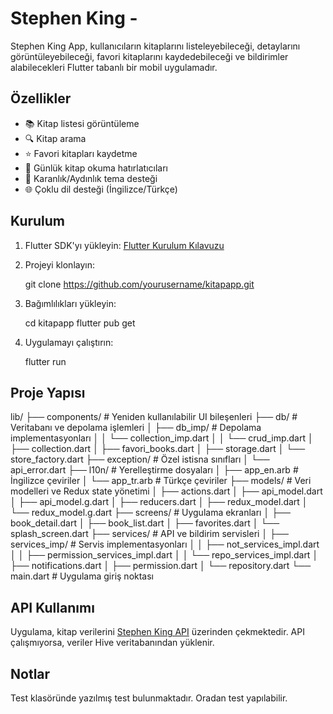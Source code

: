 # Stephen King - 

Stephen King App, kullanıcıların kitaplarını listeleyebileceği, detaylarını görüntüleyebileceği, favori kitaplarını kaydedebileceği ve bildirimler alabilecekleri Flutter tabanlı bir mobil uygulamadır.

## Özellikler

- 📚 Kitap listesi görüntüleme
- 🔍 Kitap arama
- ⭐ Favori kitapları kaydetme
- 🔔 Günlük kitap okuma hatırlatıcıları
- 🌙 Karanlık/Aydınlık tema desteği
- 🌐 Çoklu dil desteği (İngilizce/Türkçe)

## Kurulum

1. Flutter SDK'yı yükleyin: [Flutter Kurulum Kılavuzu](https://docs.flutter.dev/get-started/install)
2. Projeyi klonlayın:
   
   git clone https://github.com/yourusername/kitapapp.git
   
3. Bağımlılıkları yükleyin:
   
   cd kitapapp
   flutter pub get
   
4. Uygulamayı çalıştırın:
   
   flutter run
   

## Proje Yapısı

lib/
  ├── components/         # Yeniden kullanılabilir UI bileşenleri
  ├── db/                 # Veritabanı ve depolama işlemleri
  │   ├── db_imp/         # Depolama implementasyonları
  │   │   └── collection_imp.dart
  │   │   └── crud_imp.dart
  │   ├── collection.dart
  │   ├── favori_books.dart
  │   ├── storage.dart
  │   └── store_factory.dart
  ├── exception/          # Özel istisna sınıfları
  │   └── api_error.dart
  ├── l10n/               # Yerelleştirme dosyaları
  │   ├── app_en.arb      # İngilizce çeviriler
  │   └── app_tr.arb      # Türkçe çeviriler
  ├── models/             # Veri modelleri ve Redux state yönetimi
  │   ├── actions.dart
  │   ├── api_model.dart
  │   ├── api_model.g.dart
  │   ├── reducers.dart
  │   ├── redux_model.dart
  │   └── redux_model.g.dart
  ├── screens/            # Uygulama ekranları
  │   ├── book_detail.dart
  │   ├── book_list.dart
  │   ├── favorites.dart
  │   └── splash_screen.dart
  ├── services/           # API ve bildirim servisleri
  │   ├── services_imp/   # Servis implementasyonları
  │   │   ├── not_services_impl.dart
  │   │   ├── permission_services_impl.dart
  │   │   └── repo_services_impl.dart
  │   ├── notifications.dart
  │   ├── permission.dart
  │   └── repository.dart
  └── main.dart           # Uygulama giriş noktası


## API Kullanımı

Uygulama, kitap verilerini [Stephen King API](https://stephen-king-api.onrender.com/api/books) üzerinden çekmektedir. API çalışmıyorsa, veriler Hive veritabanından yüklenir.

## Notlar
Test klasöründe yazılmış test bulunmaktadır. Oradan test yapılabilir.
